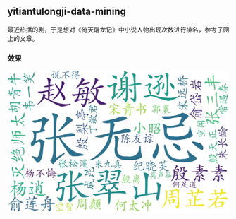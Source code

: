 ## yitiantulongji-data-mining
最近热播的剧，于是想对《倚天屠龙记》中小说人物出现次数进行排名，参考了网上的文章。

### 效果
![](https://github.com/jishuzhain/yitiantulongji-data-mining/blob/master/yitian.jpg)
